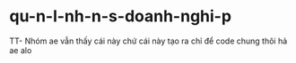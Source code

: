 # qu-n-l-nh-n-s-doanh-nghi-p
TT- Nhóm
ae vẫn thấy cái này chứ
cái này tạo ra chỉ để code chung thôi hả ae
alo
